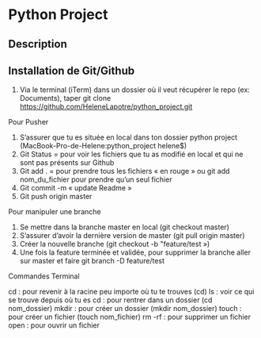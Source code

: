 # Python Project

## Description

## Installation de Git/Github

1. Via le terminal (iTerm) dans un dossier où il veut récupérer le repo (ex: Documents), taper git clone https://github.com/HeleneLapotre/python_project.git

Pour Pusher 

1. S’assurer que tu es située en local dans ton dossier python project (MacBook-Pro-de-Helene:python_project helene$) 
2. Git Status = pour voir les fichiers que tu as modifié en local et qui ne sont pas présents sur Github
3. Git add . = pour prendre tous les fichiers « en rouge » ou git add nom_du_fichier pour prendre qu’un seul fichier 
4. Git commit -m « update Readme »
5. Git push origin master

Pour manipuler une branche

1. Se mettre dans la branche master en local (git checkout master)
2. S’assurer d’avoir la dernière version de master (git pull origin master)
3. Créer la nouvelle branche (git checkout -b "feature/test ») 
4. Une fois la feature terminée et validée, pour supprimer la branche aller sur master et faire git branch -D feature/test 

Commandes Terminal 

cd : pour revenir à la racine peu importe où tu te trouves (cd) 
ls : voir ce qui se trouve depuis où tu es 
cd : pour rentrer dans un dossier (cd nom_dossier)
mkdir : pour créer un dossier (mkdir nom_dossier)
touch : pour créer un fichier (touch nom_fichier)
rm -rf : pour supprimer un fichier 
open : pour ouvrir un fichier
